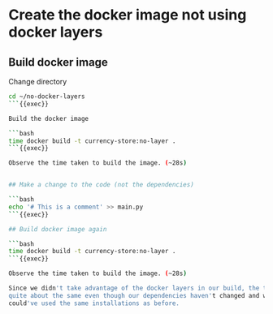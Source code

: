 # Create the docker image **not** using docker layers

## Build docker image

Change directory

```bash
cd ~/no-docker-layers
```{{exec}}

Build the docker image

```bash
time docker build -t currency-store:no-layer .
```{{exec}}

Observe the time taken to build the image. (~28s)


## Make a change to the code (not the dependencies)

```bash
echo '# This is a comment' >> main.py
```{{exec}}

## Build docker image again

```bash
time docker build -t currency-store:no-layer .
```{{exec}}

Observe the time taken to build the image. (~28s)

Since we didn't take advantage of the docker layers in our build, the time is
quite about the same even though our dependencies haven't changed and we
could've used the same installations as before.
